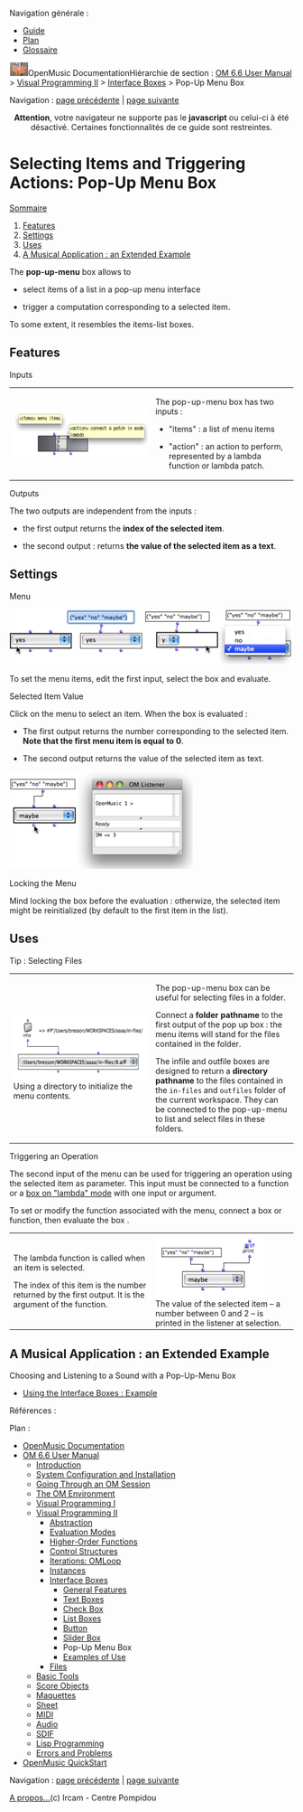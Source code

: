 <div id="tplf" class="tplPage">

<div id="tplh">

<span class="hidden">Navigation générale : </span>

  - [<span>Guide</span>](OM-Documentation.md)
  - [<span>Plan</span>](OM-Documentation_1.md)
  - [<span>Glossaire</span>](OM-Documentation_2.md)

</div>

<div id="tplt">

![empty.gif](../tplRes/page/empty.gif)![logoom1.png](../res/logoom1.png)<span class="tplTi">OpenMusic
Documentation</span><span class="sw_outStack_navRoot"><span class="hidden">Hiérarchie
de section : </span>[<span>OM 6.6 User
Manual</span>](OM-User-Manual.md)<span class="stkSep"> \>
</span>[<span>Visual Programming
II</span>](AdvancedVisualProgramming.md)<span class="stkSep"> \>
</span>[<span>Interface
Boxes</span>](InterfaceBoxes.md)<span class="stkSep"> \>
</span><span class="stkSel_yes"><span>Pop-Up Menu
Box</span></span></span>

</div>

<div class="tplNav">

<span class="hidden">Navigation : </span>[<span>page
précédente</span>](Slider.md "page précédente(Slider Box)")<span class="hidden">
| </span>[<span>page
suivante</span>](InterfaceExample.md "page suivante(Examples of Use)")

</div>

<div id="tplc" class="tplc_out_yes">

<div style="text-align: center;">

**Attention**, votre navigateur ne supporte pas le **javascript** ou
celui-ci à été désactivé. Certaines fonctionnalités de ce guide sont
restreintes.

</div>

<div class="headCo">

# <span>Selecting Items and Triggering Actions: Pop-Up Menu Box</span>

<div class="headCo_co">

<div class="secOutFra">

<div class="secOutTi">

[<span>Sommaire </span>](#)

</div>

<div class="secOutUi">

1.  [Features](#ddN33)
2.  [Settings](#ddNb2)
3.  [Uses](#ddN123)
4.  [A Musical Application : an Extended Example](#ddN1db)

</div>

</div>

<div>

<div class="infobloc">

<div class="txt">

The **pop-up-menu** box allows to

  - select items of a list in a pop-up menu interface

  - trigger a computation corresponding to a selected item.

To some extent, it resembles the items-list boxes.

</div>

</div>

<div class="part">

## <span>Features</span>

<div class="part_co">

<div class="infobloc">

<div class="infobloc_ti">

<span>Inputs</span>

</div>

<div class="txtRes">

<table>
<colgroup>
<col style="width: 50%" />
<col style="width: 50%" />
</colgroup>
<tbody>
<tr class="odd">
<td><div class="caption">
<div class="caption_co">
<img src="../res/popupbox.png" width="298" height="83" alt="popupbox.png" />
</div>
</div></td>
<td><div class="dk_txtRes_txt txt">
<p>The pop-up-menu box has two inputs :</p>
<ul>
<li><p>"items" : a list of menu items</p></li>
<li><p>"action" : an action to perform, represented by a lambda function or lambda patch.</p></li>
</ul>
</div></td>
</tr>
</tbody>
</table>

</div>

</div>

<div class="bloc warning">

<div class="bloc_ti warning_ti">

<span>Outputs</span>

</div>

<div class="txt">

The two outputs are independent from the inputs :

  - the first output returns the **index of the selected item**.

  - the second output : returns **the value of the selected item as a
    text**.

</div>

</div>

</div>

</div>

<div class="part">

## <span>Settings</span>

<div class="part_co">

<div class="infobloc">

<div class="infobloc_ti">

<span>Menu</span>

</div>

<div class="caption">

<div class="caption_co">

![popup1.png](../res/popup1.png)

</div>

</div>

<div class="txt">

To set the menu items, edit the first input, select the box and
evaluate.

</div>

</div>

<div class="infobloc">

<div class="infobloc_ti">

<span>Selected Item Value</span>

</div>

<div class="txt">

Click on the menu to select an item. When the box is evaluated :

  - The first output returns the number corresponding to the selected
    item. **Note that the first menu item is equal to 0**.

  - The second output returns the value of the selected item as text.

</div>

<div class="caption">

<div class="caption_co">

![valuemaybe.png](../res/valuemaybe.png)

</div>

</div>

</div>

<div class="bloc warning">

<div class="bloc_ti warning_ti">

<span>Locking the Menu</span>

</div>

<div class="txt">

Mind locking the box before the evaluation : otherwize, the selected
item might be reinitialized (by default to the first item in the list).

</div>

</div>

</div>

</div>

<div class="part">

## <span>Uses</span>

<div class="part_co">

<div class="bloc tip">

<div class="bloc_ti tip_ti">

<span>Tip : Selecting Files</span>

</div>

<div class="txtRes">

<table>
<colgroup>
<col style="width: 50%" />
<col style="width: 50%" />
</colgroup>
<tbody>
<tr class="odd">
<td><div class="caption">
<div class="caption_co">
<a href="../res/menu-dir.png" class="overLnk" title="Cliquez pour agrandir"><img src="../res/menu-dir_1.png" width="300" height="113" alt="Using a directory to initialize the menu contents." /></a>
</div>
<div class="caption_ti">
Using a directory to initialize the menu contents.
</div>
</div></td>
<td><div class="dk_txtRes_txt txt">
<p>The pop-up-menu box can be useful for selecting files in a folder.</p>
<p>Connect a <strong>folder pathname</strong> to the first output of the pop up box : the menu items will stand for the files contained in the folder.</p>
<p>The infile and outfile boxes are designed to return a <strong>directory pathname</strong> to the files contained in the <code class="filePath_tl">in-files</code> and <code class="filePath_tl">outfiles</code> folder of the current workspace. They can be connected to the pop-up-menu to list and select files in these folders.</p>
</div></td>
</tr>
</tbody>
</table>

</div>

</div>

<div class="infobloc">

<div class="infobloc_ti">

<span>Triggering an Operation</span>

</div>

<div class="txt">

The second input of the menu can be used for triggering an operation
using the selected item as parameter. This input must be connected to a
function or a [<span>box on "lambda" mode</span>](LambdaMode.md) with
one input or argument.

To set or modify the function associated with the menu, connect a box or
function, then evaluate the box .

</div>

<div class="txtRes">

<table>
<colgroup>
<col style="width: 50%" />
<col style="width: 50%" />
</colgroup>
<tbody>
<tr class="odd">
<td><div class="dk_txtRes_txt txt">
<p>The lambda function is called when an item is selected.</p>
<p>The index of this item is the number returned by the first output. It is the argument of the function.</p>
</div></td>
<td><div class="caption">
<div class="caption_co">
<img src="../res/menu-action.png" width="193" height="111" alt="The value of the selected item – a number between 0 and 2 – is printed in the listener at selection." />
</div>
<div class="caption_ti">
The value of the selected item – a number between 0 and 2 – is printed in the listener at selection.
</div>
</div></td>
</tr>
</tbody>
</table>

</div>

</div>

</div>

</div>

<div class="part">

## <span>A Musical Application : an Extended Example</span>

<div class="part_co">

<div class="infobloc">

<div class="linkSet">

<div class="linkSet_ti">

<span>Choosing and Listening to a Sound with a Pop-Up-Menu Box</span>

</div>

<div class="linkUL">

  - [<span>Using the Interface Boxes :
    Example</span>](InterfaceExample.md)

</div>

</div>

</div>

</div>

</div>

</div>

</div>

</div>

<span class="hidden">Références : </span>

</div>

<div id="tplo" class="tplo_out_yes">

<div class="tplOTp">

<div class="tplOBm">

<div id="mnuFrm">

<span class="hidden">Plan :</span>

<div id="mnuFrmUp" onmouseout="menuScrollTiTask.fSpeed=0;" onmouseover="if(menuScrollTiTask.fSpeed&gt;=0) {menuScrollTiTask.fSpeed=-2; scTiLib.addTaskNow(menuScrollTiTask);}" onclick="menuScrollTiTask.fSpeed-=2;" style="display: none;">

<span id="mnuFrmUpLeft">[](#)</span><span id="mnuFrmUpCenter"></span><span id="mnuFrmUpRight"></span>

</div>

<div id="mnuScroll">

  - [<span>OpenMusic Documentation</span>](OM-Documentation.md)
  - [<span>OM 6.6 User Manual</span>](OM-User-Manual.md)
      - [<span>Introduction</span>](00-Sommaire.md)
      - [<span>System Configuration and
        Installation</span>](Installation.md)
      - [<span>Going Through an OM Session</span>](Goingthrough.md)
      - [<span>The OM Environment</span>](Environment.md)
      - [<span>Visual Programming I</span>](BasicVisualProgramming.md)
      - [<span>Visual Programming
        II</span>](AdvancedVisualProgramming.md)
          - [<span>Abstraction</span>](Abstraction.md)
          - [<span>Evaluation Modes</span>](EvalModes.md)
          - [<span>Higher-Order Functions</span>](HighOrder.md)
          - [<span>Control Structures</span>](Control.md)
          - [<span>Iterations: OMLoop</span>](OMLoop.md)
          - [<span>Instances</span>](Instances.md)
          - [<span>Interface Boxes</span>](InterfaceBoxes.md)
              - [<span>General Features</span>](GeneralFeatures.md)
              - [<span>Text Boxes</span>](TextBoxes.md)
              - [<span>Check Box</span>](CheckBox.md)
              - [<span>List Boxes</span>](ListBoxes.md)
              - [<span>Button</span>](Button.md)
              - [<span>Slider Box</span>](Slider.md)
              - <span id="i4" class="outLeftSel_yes"><span>Pop-Up Menu
                Box</span></span>
              - [<span>Examples of Use</span>](InterfaceExample.md)
          - [<span>Files</span>](Files.md)
      - [<span>Basic Tools</span>](BasicObjects.md)
      - [<span>Score Objects</span>](ScoreObjects.md)
      - [<span>Maquettes</span>](Maquettes.md)
      - [<span>Sheet</span>](Sheet.md)
      - [<span>MIDI</span>](MIDI.md)
      - [<span>Audio</span>](Audio.md)
      - [<span>SDIF</span>](SDIF.md)
      - [<span>Lisp Programming</span>](Lisp.md)
      - [<span>Errors and Problems</span>](errors.md)
  - [<span>OpenMusic QuickStart</span>](QuickStart-Chapters.md)

</div>

<div id="mnuFrmDown" onmouseout="menuScrollTiTask.fSpeed=0;" onmouseover="if(menuScrollTiTask.fSpeed&lt;=0) {menuScrollTiTask.fSpeed=2; scTiLib.addTaskNow(menuScrollTiTask);}" onclick="menuScrollTiTask.fSpeed+=2;" style="display: none;">

<span id="mnuFrmDownLeft">[](#)</span><span id="mnuFrmDownCenter"></span><span id="mnuFrmDownRight"></span>

</div>

</div>

</div>

</div>

</div>

<div class="tplNav">

<span class="hidden">Navigation : </span>[<span>page
précédente</span>](Slider.md "page précédente(Slider Box)")<span class="hidden">
| </span>[<span>page
suivante</span>](InterfaceExample.md "page suivante(Examples of Use)")

</div>

<div id="tplb">

[<span>A propos...</span>](OM-Documentation_3.md)(c) Ircam - Centre
Pompidou

</div>

</div>
